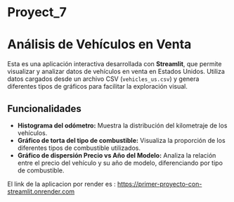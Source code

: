 # Proyect_7
# Análisis de Vehículos en Venta

Esta es una aplicación interactiva desarrollada con **Streamlit**, que permite visualizar y analizar datos de vehículos en venta en Estados Unidos. Utiliza datos cargados desde un archivo CSV (`vehicles_us.csv`) y genera diferentes tipos de gráficos para facilitar la exploración visual.

##  Funcionalidades

- **Histograma del odómetro:** Muestra la distribución del kilometraje de los vehículos.
- **Gráfico de torta del tipo de combustible:** Visualiza la proporción de los diferentes tipos de combustible utilizados.
- **Gráfico de dispersión Precio vs Año del Modelo:** Analiza la relación entre el precio del vehículo y su año de modelo, diferenciando por tipo de combustible.

El link de la aplicacion por render es : https://primer-proyecto-con-streamlit.onrender.com


